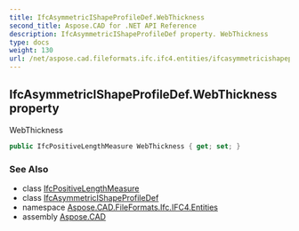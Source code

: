```yaml
---
title: IfcAsymmetricIShapeProfileDef.WebThickness
second_title: Aspose.CAD for .NET API Reference
description: IfcAsymmetricIShapeProfileDef property. WebThickness
type: docs
weight: 130
url: /net/aspose.cad.fileformats.ifc.ifc4.entities/ifcasymmetricishapeprofiledef/webthickness/
---
```

## IfcAsymmetricIShapeProfileDef.WebThickness property

WebThickness

```csharp
public IfcPositiveLengthMeasure WebThickness { get; set; }
```

### See Also

* class [IfcPositiveLengthMeasure](../../../aspose.cad.fileformats.ifc.ifc4.types/ifcpositivelengthmeasure/)
* class [IfcAsymmetricIShapeProfileDef](../)
* namespace [Aspose.CAD.FileFormats.Ifc.IFC4.Entities](../../ifcasymmetricishapeprofiledef/)
* assembly [Aspose.CAD](../../../)


